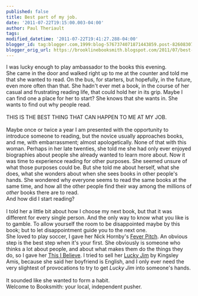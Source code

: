 ```yaml
---
published: false
title: Best part of my job.
date: '2011-07-22T19:15:00.003-04:00'
author: Paul Theriault
tags: 
modified_datetime: '2011-07-22T19:41:27.288-04:00'
blogger_id: tag:blogger.com,1999:blog-5767374071871443859.post-8260830795210607580
blogger_orig_url: https://brooklinebooksmith.blogspot.com/2011/07/best-part-of-my-job.html
---
```


I was lucky enough to play ambassador to the books this evening.<br />She came in the door and walked right up to me at the counter and told me that she wanted to read. On the bus, for starters, but hopefully, in the future, even more often than that. She hadn't ever met a book, in the course of her casual and frustrating reading life, that could hold her in its grip. Maybe I can find one a place for her to start? She knows that she wants in. She wants to find out why people read.<br /><br />THIS IS THE BEST THING THAT CAN HAPPEN TO ME AT MY JOB.<br /><br />Maybe once or twice a year I am presented with the opportunity to introduce someone to reading, but the novice usually approaches books, and me, with embarrassment; almost apologetically. None of that with this woman. Perhaps in her late twenties, she told me she had only ever enjoyed biographies about people she already wanted to learn more about. Now it was time to experience reading for other purposes. She seemed unsure of what those purposes could be. But she told me about herself, what she does, what she wonders about when she sees books in other people's hands. She wondered why everyone seems to read the same books at the same time, and how all the other people find their way among the millions of <i>other</i> books there are to read.<br />And how did I start reading?<br /><br />I told her a little bit about how I choose my next book, but that it was different for every single person. And the only way to know what you like is to gamble. To allow yourself the room to be disappointed maybe by this book; but to let disappointment guide you to the next one.<br />She loved to play soccer, I gave her Nick Hornby's <a href="https://www.brooklinebooksmith-shop.com/book/9781573226882">Fever Pitch</a>. An obvious step is the best step when it's your first. She obviously is someone who thinks a lot about people, and about what makes them do the things they do, so I gave her <a href="https://www.brooklinebooksmith-shop.com/book/9780805086584">This I Believe</a>. I tried to sell her <a href="https://www.brooklinebooksmith-shop.com/book/9780140186307">Lucky Jim</a> by Kingsley Amis, because she said her boyfriend is English, and I only ever need the very slightest of provocations to try to get <i>Lucky Jim</i> into someone's hands.<br /><br />It sounded like she wanted to form a habit.<br />Welcome to Booksmith: your local, independent pusher.